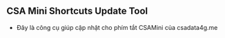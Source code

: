 ## CSA Mini Shortcuts Update Tool
- Đây là công cụ giúp cập nhật cho phím tắt CSAMini của csadata4g.me
